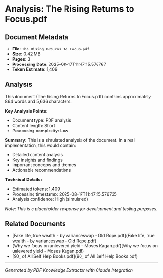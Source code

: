 # Analysis: The Rising Returns to Focus.pdf

## Document Metadata
- **File**: `The Rising Returns to Focus.pdf`
- **Size**: 0.42 MB
- **Pages**: 3
- **Processing Date**: 2025-08-17T11:47:15.576767
- **Token Estimate**: 1,409

## Analysis

This document (The Rising Returns to Focus.pdf) contains approximately 864 words and 5,636 characters.

**Key Analysis Points:**
- Document type: PDF analysis
- Content length: Short
- Processing complexity: Low

**Summary:**
This is a simulated analysis of the document. In a real implementation, this would contain:
- Detailed content analysis
- Key insights and findings
- Important concepts and themes
- Actionable recommendations

**Technical Details:**
- Estimated tokens: 1,409
- Processing timestamp: 2025-08-17T11:47:15.576735
- Analysis confidence: High (simulated)

*Note: This is a placeholder response for development and testing purposes.*

## Related Documents

- [Fake life, true wealth - by varianceswap - Old Rope.pdf](Fake life, true wealth - by varianceswap - Old Rope.pdf)
- [Why we focus on unlevered yield - Moses Kagan.pdf](Why we focus on unlevered yield - Moses Kagan.pdf)
- [90_ of All Self Help Books.pdf](90_ of All Self Help Books.pdf)

---
*Generated by PDF Knowledge Extractor with Claude Integration*